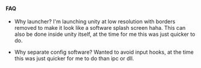 #### FAQ

* Why launcher?
I'm launching unity at low resolution with borders removed to make it look like a software splash screen haha.
This can also be done inside unity itself, at the time for me this was just quicker to do.

* Why separate config software?
Wanted to avoid input hooks, at the time this was just quicker for me to do than ipc or dll.